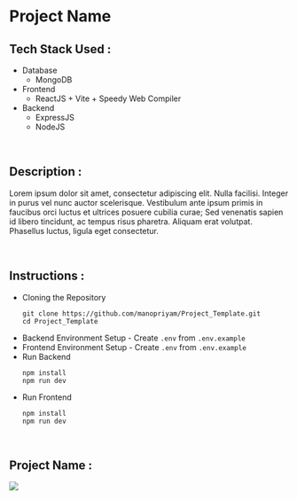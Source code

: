 # Project Name

## Tech Stack Used : <br>
- Database
    - MongoDB 
- Frontend
    - ReactJS + Vite + Speedy Web Compiler 
- Backend
    - ExpressJS 
    - NodeJS 

<br>

## Description : <br>
Lorem ipsum dolor sit amet, consectetur adipiscing elit. Nulla facilisi. Integer in purus vel nunc auctor scelerisque. Vestibulum ante ipsum primis in faucibus orci luctus et ultrices posuere cubilia curae; Sed venenatis sapien id libero tincidunt, ac tempus risus pharetra. Aliquam erat volutpat. Phasellus luctus, ligula eget consectetur. <br>

<br>

## Instructions : <br>

- Cloning the Repository
    ```
    git clone https://github.com/manopriyam/Project_Template.git
    cd Project_Template
    ```
- Backend Environment Setup - Create `.env` from `.env.example`
- Frontend Environment Setup - Create `.env` from `.env.example`
- Run Backend 
    ```
    npm install
    npm run dev
    ```
- Run Frontend 
    ```
    npm install
    npm run dev
    ```

<br>

## Project Name :

<img src="./.png">
